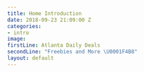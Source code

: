 ```yaml
---
title: Home Introduction
date: 2018-09-23 21:09:00 Z
categories:
- intro
image: 
firstLine: Atlanta Daily Deals
secondLine: "Freebies and More \U0001F4B8"
layout: default
---
```


